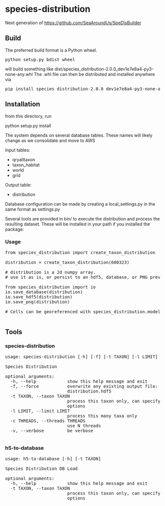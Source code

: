 # species-distribution

Next generation of https://github.com/SeaAroundUs/SpeDisBuilder

## Build

The preferred build format is a Python wheel.
<pre>python setup.py bdist_wheel</pre>
will build something like
dist/species_distribution-2.0.0_dev1e7e8a4-py3-none-any.whl
The .whl file can then be distributed and installed anywhere via
<pre>pip install species_distribution-2.0.0_dev1e7e8a4-py3-none-any.whl</pre>
## Installation

from this directory, run

python setup.py install

The system depends on several database tables. These names will likely change
as we consolidate and move to AWS

Input tables:
- qryalltaxon
- taxon_habitat
- world
- grid

Output table:
- distribution

Database configuration can be made by creating a local_settings.py in the same format
as settings.py

Several tools are provided in bin/ to execute the distribution and process
the resulting dataset.  These will be installed in your path if you installed the
package:

### Usage

<pre>
from species_distribution import create_taxon_distribution

distribution = create_taxon_distribution(600323)

# distribution is a 2d numpy array.
# use it as is, or persist to an hdf5, database, or PNG preview:

from species_distribution import io
io.save_database(distribution)
io.save_hdf5(distribution)
io.save_png(distribution)

# Cells can be georeferenced with species_distribution.models.world.Grid

</pre>
## Tools

### species-distribution

<pre>
usage: species-distribution [-h] [-f] [-t TAXON] [-l LIMIT] [-c THREADS] [-v]

Species Distribution

optional arguments:
  -h, --help            show this help message and exit
  -f, --force           overwrite any existing output file: species-
                        distribution.hdf5
  -t TAXON, --taxon TAXON
                        process this taxon only, can specify multiple -t
                        options
  -l LIMIT, --limit LIMIT
                        process this many taxa only
  -c THREADS, --threads THREADS
                        use N threads
  -v, --verbose         be verbose

</pre>

### h5-to-database
<pre>
usage: h5-to-database [-h] [-t TAXON]

Species Distribution DB Load

optional arguments:
  -h, --help            show this help message and exit
  -t TAXON, --taxon TAXON
                        process this taxon only, can specify multiple -t
                        options
</pre>
